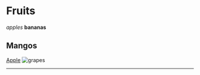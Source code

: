 # Fruits
*apples*
**bananas**
## Mangos
[Apple](https://www.apple.com/)
![grapes](https://m.media-amazon.com/images/S/assets.wholefoodsmarket.com//content/08/cc/7ce0dba74d8c82347bf2a26dc6fa/seasons-sweetest-grapes-hero.jpg)

***
